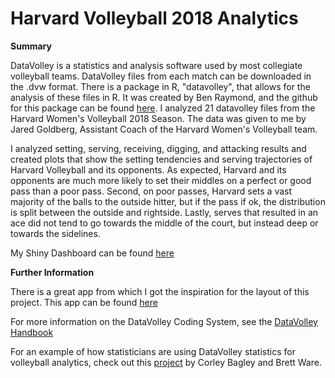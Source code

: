 # Harvard Volleyball 2018 Analytics

**Summary**

DataVolley is a statistics and analysis software used by most collegiate volleyball teams. DataVolley files from each match can be downloaded in the .dvw format. There is a package in R, "datavolley", that allows for the analysis of these files in R. It was created by Ben Raymond, and the github for this package can be found [here](https://github.com/raymondben/datavolley). I analyzed 21 datavolley files from the Harvard Women's Volleyball 2018 Season. The data was given to me by Jared Goldberg, Assistant Coach of the Harvard Women's Volleyball team. 

I analyzed setting, serving, receiving, digging, and attacking results and created plots that show the setting tendencies and serving trajectories of Harvard Volleyball and its opponents. As expected, Harvard and its opponents are much more likely to set their middles on a perfect or good pass than a poor pass. Second, on poor passes, Harvard sets a vast majority of the balls to the outside hitter, but if the pass if ok, the distribution is split between the outside and rightside. Lastly, serves that resulted in an ace did not tend to go towards the middle of the court, but instead deep or towards the sidelines. 

My Shiny Dashboard can be found [here](https://maclainefields.shinyapps.io/Gov_1005_Final_Project/)

**Further Information**

There is a great app from which I got the inspiration for the layout of this project. This app can be found [here](https://apps.untan.gl/dvrr/.)

For more information on the DataVolley Coding System, see the [DataVolley Handbook](http://users.jyu.fi/~tukamikk/tilastot/tiedostoja/DVWin2007_HandBook.PDF)

For an example of how statisticians are using DataVolley statistics for volleyball analytics, check out this [project](http://www.sloansportsconference.com/wp-content/uploads/2017/02/1481.pdf) by Corley Bagley and Brett Ware. 


